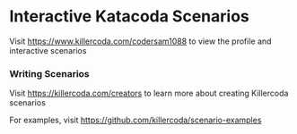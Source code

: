 # Interactive Katacoda Scenarios

Visit https://www.killercoda.com/codersam1088 to view the profile and interactive scenarios

### Writing Scenarios
Visit https://killercoda.com/creators to learn more about creating Killercoda scenarios

For examples, visit https://github.com/killercoda/scenario-examples

